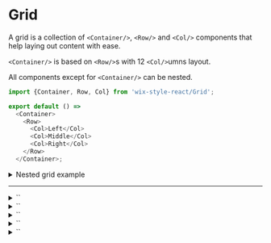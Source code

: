 # Grid

A grid is a collection of `<Container/>`, `<Row/>` and `<Col/>` components that help laying out
content with ease.

`<Container/>` is based on `<Row/>`s with 12 `<Col/>`umns layout.

All components except for `<Container/>` can be nested.

```js
import {Container, Row, Col} from 'wix-style-react/Grid';

export default () =>
  <Container>
    <Row>
      <Col>Left</Col>
      <Col>Middle</Col>
      <Col>Right</Col>
    </Row>
  </Container>;
```

<details>
  <summary>Nested grid example</summary>

  ```js
  import {Container, Row, Col} from 'wix-style-react/Grid';

  export default () =>
    <Container>
      <Row>
        <Col>Left</Col>

        <Col>
          <Row>
            <Col span={6}>Nested left</Col>
            <Col span={6}>Nested right</Col>
          </Row>
        </Col>

        <Col>Right</Col>
      </Row>
    </Container>;
  ```
</details>

---

<details>
  <summary>`<Container/>`</summary>

  Use as wrapper for main content. Only `<Row/>`s should be its children.

  By default it has `minWidth: 894px` and `maxWidth: 1254px`. Add `fluid` prop to remove those widths.

  `fluid` allows to use grid for any content, be it big (whole page layout) or small (form element layout, for example).

  | propName | propType | defaultValue | isRequired | description                                           |
  | ---      | ---      | ---          | ---        | ---                                                   |
  | children | node     | -            | -          | Should only be `<Row/>`s although any node is allowed |
  | fluid    | bool     | false        | -          | disable min/max width, use for smaller grids          |

  ---

  > **Note**: when `<Container/>` is used as full width component, it is possible for horizontal
  > scrollbar to appear. It is because of negative margins on `<Row>`s that come from bootstrap
  > (which `<Container/>`, `<Row/>` and `<Col/>` are based on).
  >
  > To circumvent, use `html, body { overflow-x: hidden; }`
</details>


<details>
  <summary>`<Row/>`</summary>

  Use as wrapper for columns. Only `<Col/>`s should be its children.

  One `<Row/>` should not have more than 12 `<Col/>`s.
</details>

<details>
  <summary>`<Col/>`</summary>

  Use for any content, works great with [`<Card/>`](https://wix-wix-style-react.surge.sh/?selectedKind=Common&selectedStory=Card&full=0&addons=0&stories=1&panelRight=0) as children.

  | propName               | propType | defaultValue | isRequired | description                                    |
  | ---                    | ---      | ---          | ---        | ---                                            |
  | rtl                    | bool     | -            | -          | Reverses the columns ordering                  |
  | stretchViewsVertically | bool     | -            | -          | Make all the views in that raw the same height |
</details>

<details>
  <summary>`<AutoAdjustedColumns/>`</summary>

  A row of columns with as many columns as children with the same width.
  Can be used for multiple (not more than 12) equal cards on the same row.
  If you want that the children will be the at the same height, 
  just add height: 100%; to them (if there isn't already).
  if its a card just add the stretchVertically prop.

  > Note that the span of each element will be `12 % {children.length}`, so in case of result greater than 0, you'll get incomplete line
</details>


<details>
  <summary>`<Col/>`</summary>

  A simple column according to the bootstrap docs

  | propName | propType | defaultValue | isRequired | description                       |
  | ---      | ---      | ---          | ---        | ---                               |
  | span     | number   | -            | +          | The columns span of this column   |
  | rtl      | bool     | -            | -          | Causing the column to float right |
</details>

